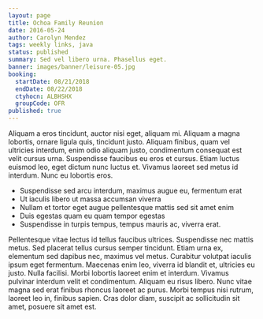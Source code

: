 ```yaml
---
layout: page
title: Ochoa Family Reunion
date: 2016-05-24
author: Carolyn Mendez
tags: weekly links, java
status: published
summary: Sed vel libero urna. Phasellus eget.
banner: images/banner/leisure-05.jpg
booking:
  startDate: 08/21/2018
  endDate: 08/22/2018
  ctyhocn: ALBHSHX
  groupCode: OFR
published: true
---
```

Aliquam a eros tincidunt, auctor nisi eget, aliquam mi. Aliquam a magna lobortis, ornare ligula quis, tincidunt justo. Aliquam finibus, quam vel ultricies interdum, enim odio aliquam justo, condimentum consequat est velit cursus urna. Suspendisse faucibus eu eros et cursus. Etiam luctus euismod leo, eget dictum nunc luctus et. Vivamus laoreet sed metus id interdum. Nunc eu lobortis eros.

* Suspendisse sed arcu interdum, maximus augue eu, fermentum erat
* Ut iaculis libero ut massa accumsan viverra
* Nullam et tortor eget augue pellentesque mattis sed sit amet enim
* Duis egestas quam eu quam tempor egestas
* Suspendisse in turpis tempus, tempus mauris ac, viverra erat.

Pellentesque vitae lectus id tellus faucibus ultrices. Suspendisse nec mattis metus. Sed placerat tellus cursus semper tincidunt. Etiam urna ex, elementum sed dapibus nec, maximus vel metus. Curabitur volutpat iaculis ipsum eget fermentum. Maecenas enim leo, viverra id blandit et, ultricies eu justo. Nulla facilisi. Morbi lobortis laoreet enim et interdum. Vivamus pulvinar interdum velit et condimentum. Aliquam eu risus libero. Nunc vitae magna sed erat finibus rhoncus laoreet ac purus. Morbi tempus nisi rutrum, laoreet leo in, finibus sapien. Cras dolor diam, suscipit ac sollicitudin sit amet, posuere sit amet est.
